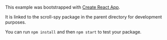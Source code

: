 This example was bootstrapped with [Create React App](https://github.com/facebook/create-react-app).

It is linked to the scroll-spy package in the parent directory for development purposes.

You can run `npm install` and then `npm start` to test your package.
